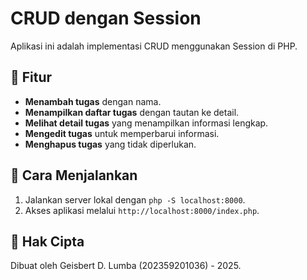 # CRUD dengan Session

Aplikasi ini adalah implementasi CRUD menggunakan Session di PHP.

## 📌 Fitur
- **Menambah tugas** dengan nama.
- **Menampilkan daftar tugas** dengan tautan ke detail.
- **Melihat detail tugas** yang menampilkan informasi lengkap.
- **Mengedit tugas** untuk memperbarui informasi.
- **Menghapus tugas** yang tidak diperlukan.

## 🚀 Cara Menjalankan
1. Jalankan server lokal dengan `php -S localhost:8000`.
2. Akses aplikasi melalui `http://localhost:8000/index.php`.

## 📌 Hak Cipta
Dibuat oleh Geisbert D. Lumba (202359201036) - 2025.
